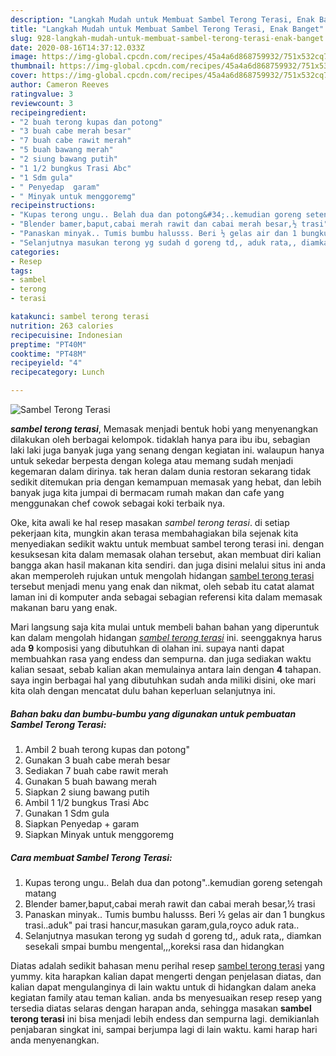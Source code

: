 ```yaml
---
description: "Langkah Mudah untuk Membuat Sambel Terong Terasi, Enak Banget"
title: "Langkah Mudah untuk Membuat Sambel Terong Terasi, Enak Banget"
slug: 928-langkah-mudah-untuk-membuat-sambel-terong-terasi-enak-banget
date: 2020-08-16T14:37:12.033Z
image: https://img-global.cpcdn.com/recipes/45a4a6d868759932/751x532cq70/sambel-terong-terasi-foto-resep-utama.jpg
thumbnail: https://img-global.cpcdn.com/recipes/45a4a6d868759932/751x532cq70/sambel-terong-terasi-foto-resep-utama.jpg
cover: https://img-global.cpcdn.com/recipes/45a4a6d868759932/751x532cq70/sambel-terong-terasi-foto-resep-utama.jpg
author: Cameron Reeves
ratingvalue: 3
reviewcount: 3
recipeingredient:
- "2 buah terong kupas dan potong"
- "3 buah cabe merah besar"
- "7 buah cabe rawit merah"
- "5 buah bawang merah"
- "2 siung bawang putih"
- "1 1/2 bungkus Trasi Abc"
- "1 Sdm gula"
- " Penyedap  garam"
- " Minyak untuk menggoremg"
recipeinstructions:
- "Kupas terong ungu.. Belah dua dan potong&#34;..kemudian goreng setengah matang"
- "Blender bamer,baput,cabai merah rawit dan cabai merah besar,½ trasi"
- "Panaskan minyak.. Tumis bumbu halusss. Beri ½ gelas air dan 1 bungkus trasi..aduk&#34; pai trasi hancur,masukan garam,gula,royco aduk rata.."
- "Selanjutnya masukan terong yg sudah d goreng td,, aduk rata,, diamkan sesekali smpai bumbu mengental,,,koreksi rasa dan hidangkan"
categories:
- Resep
tags:
- sambel
- terong
- terasi

katakunci: sambel terong terasi 
nutrition: 263 calories
recipecuisine: Indonesian
preptime: "PT40M"
cooktime: "PT48M"
recipeyield: "4"
recipecategory: Lunch

---
```



![Sambel Terong Terasi](https://img-global.cpcdn.com/recipes/45a4a6d868759932/751x532cq70/sambel-terong-terasi-foto-resep-utama.jpg)

<b><i>sambel terong terasi</i></b>, Memasak menjadi bentuk hobi yang menyenangkan dilakukan oleh berbagai kelompok. tidaklah hanya para ibu ibu, sebagian laki laki juga banyak juga yang senang dengan kegiatan ini. walaupun hanya untuk sekedar berpesta dengan kolega atau memang sudah menjadi kegemaran dalam dirinya. tak heran dalam dunia restoran sekarang tidak sedikit ditemukan pria dengan kemampuan memasak yang hebat, dan lebih banyak juga kita jumpai di bermacam rumah makan dan cafe yang menggunakan chef cowok sebagai koki terbaik nya.

Oke, kita awali ke hal resep masakan <i>sambel terong terasi</i>. di setiap pekerjaan kita, mungkin akan terasa membahagiakan bila sejenak kita menyediakan sedikit waktu untuk membuat sambel terong terasi ini. dengan kesuksesan kita dalam memasak olahan tersebut, akan membuat diri kalian bangga akan hasil makanan kita sendiri. dan juga disini melalui situs ini anda akan memperoleh rujukan untuk mengolah hidangan <u>sambel terong terasi</u> tersebut menjadi menu yang enak dan nikmat, oleh sebab itu catat alamat laman ini di komputer anda sebagai sebagian referensi kita dalam memasak makanan baru yang enak.




Mari langsung saja kita mulai untuk membeli bahan bahan yang diperuntuk kan dalam mengolah hidangan <u><i>sambel terong terasi</i></u> ini. seenggaknya harus ada <b>9</b> komposisi yang dibutuhkan di olahan ini. supaya nanti dapat membuahkan rasa yang endess dan sempurna. dan juga sediakan waktu kalian sesaat, sebab kalian akan memulainya antara lain dengan <b>4</b> tahapan. saya ingin berbagai hal yang dibutuhkan sudah anda miliki disini, oke mari kita olah dengan mencatat dulu bahan keperluan selanjutnya ini.

<!--inarticleads1-->

##### Bahan baku dan bumbu-bumbu yang digunakan untuk pembuatan Sambel Terong Terasi:

1. Ambil 2 buah terong kupas dan potong&#34;
1. Gunakan 3 buah cabe merah besar
1. Sediakan 7 buah cabe rawit merah
1. Gunakan 5 buah bawang merah
1. Siapkan 2 siung bawang putih
1. Ambil 1 1/2 bungkus Trasi Abc
1. Gunakan 1 Sdm gula
1. Siapkan  Penyedap + garam
1. Siapkan  Minyak untuk menggoremg




<!--inarticleads2-->

##### Cara membuat Sambel Terong Terasi:

1. Kupas terong ungu.. Belah dua dan potong&#34;..kemudian goreng setengah matang
1. Blender bamer,baput,cabai merah rawit dan cabai merah besar,½ trasi
1. Panaskan minyak.. Tumis bumbu halusss. Beri ½ gelas air dan 1 bungkus trasi..aduk&#34; pai trasi hancur,masukan garam,gula,royco aduk rata..
1. Selanjutnya masukan terong yg sudah d goreng td,, aduk rata,, diamkan sesekali smpai bumbu mengental,,,koreksi rasa dan hidangkan




Diatas adalah sedikit bahasan menu perihal resep <u>sambel terong terasi</u> yang yummy. kita harapkan kalian dapat mengerti dengan penjelasan diatas, dan kalian dapat mengulanginya di lain waktu untuk di hidangkan dalam aneka kegiatan family atau teman kalian. anda bs menyesuaikan resep resep yang tersedia diatas selaras dengan harapan anda, sehingga masakan <b>sambel terong terasi</b> ini bisa menjadi lebih endess dan sempurna lagi. demikianlah penjabaran singkat ini, sampai berjumpa lagi di lain waktu. kami harap hari anda menyenangkan.
